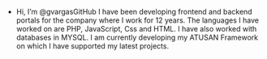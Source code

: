 - Hi, I’m @gvargasGitHub
I have been developing frontend and backend portals for the company where I work for 12 years. The languages I have worked on are PHP, JavaScript, Css and HTML.
I have also worked with databases in MYSQL.
I am currently developing my ATUSAN Framework on which I have supported my latest projects.

<!---
gvargasGitHub/gvargasGitHub is a special repository because its `README.md` (this file) appears on your GitHub profile.
You can click the Preview link to take a look at your changes.
--->
